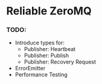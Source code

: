# Reliable ZeroMQ

### TODO:
 - Introduce types for:
   - Publisher: Heartbeat
   - Publisher: Publish
   - Publisher: Recovery Request
 - ErrorEmitter
 - Performance Testing
